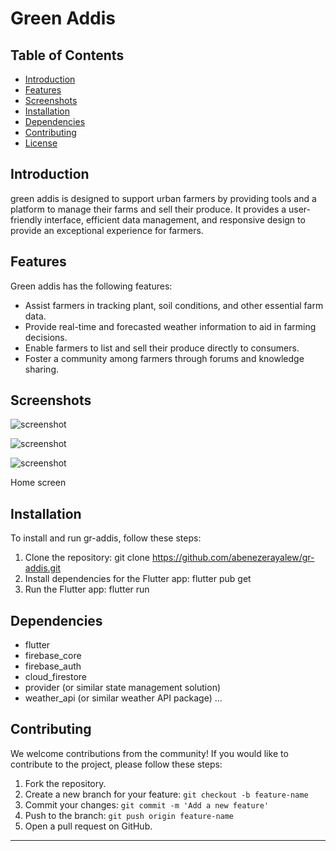 # Green Addis



## Table of Contents

- [Introduction](#introduction)
- [Features](#features)
- [Screenshots](#screenshots)
- [Installation](#installation)
- [Dependencies](#Dependencies)
- [Contributing](#contributing)
- [License](#license)

## Introduction

green addis is designed to support urban farmers by providing tools and a platform to manage their farms and sell their produce. It provides a user-friendly interface, efficient data management, and responsive design to provide an exceptional experience for farmers.

## Features

Green addis has the following features:

- Assist farmers in tracking plant, soil conditions, and other essential farm data.
- Provide real-time and forecasted weather information to aid in farming decisions.
- Enable farmers to list and sell their produce directly to consumers.
- Foster a community among farmers through forums and knowledge sharing.

## Screenshots

![screenshot](screenshot/screenshot1.jpg)


![screenshot](screenshot/screenshot2.jpg)


![screenshot](screenshot/screenshot3.jpg)

Home screen

## Installation

To install and run gr-addis, follow these steps:

1. Clone the repository: git clone https://github.com/abenezerayalew/gr-addis.git
2. Install dependencies for the Flutter app: flutter pub get
3. Run the Flutter app: flutter run

## Dependencies

   - flutter
   - firebase_core
   - firebase_auth
   - cloud_firestore
   - provider (or similar state management solution)
   - weather_api (or similar weather API package)
   ...

## Contributing

We welcome contributions from the community! If you would like to contribute to the project, please follow these steps:

1. Fork the repository.
2. Create a new branch for your feature: `git checkout -b feature-name`
3. Commit your changes: `git commit -m 'Add a new feature'`
4. Push to the branch: `git push origin feature-name`
5. Open a pull request on GitHub.

---
